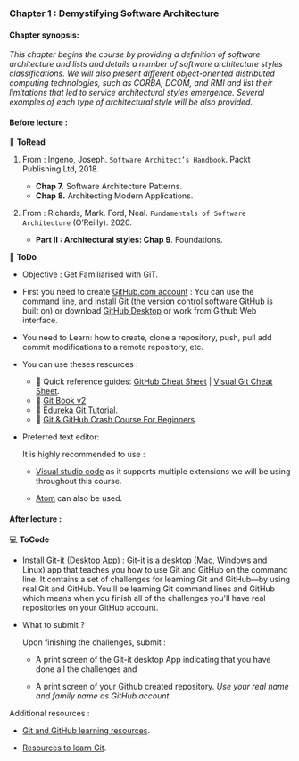 ### Chapter 1 : Demystifying Software Architecture

#### Chapter synopsis: 
*This chapter begins the course by providing a definition of software architecture and lists and details a number of software architecture styles classifications. We will also present different object-oriented distributed computing technologies, such as CORBA, DCOM, and RMI and list their limitations that led to service architectural styles emergence. Several examples of each type of architectural style will be also provided.*


#### Before lecture :

:book: **ToRead**

1.  From : Ingeno, Joseph. `Software Architect’s Handbook`. Packt Publishing Ltd, 2018.
 
	* **Chap 7.** Software Architecture Patterns.
	* **Chap 8.** Architecting Modern Applications.

1. From : Richards, Mark. Ford, Neal. `Fundamentals of Software Architecture` (O’Reilly). 2020.

	* **Part II : Architectural styles: Chap 9**. Foundations.


:pencil: **ToDo** 

- Objective : Get Familiarised with GiT.
- First you need to create [GitHub.com account](http://github.com) : You can use the command line, and install [Git](https://git-scm.com/downloads) (the version control software GitHub is built on) or download [GitHub Desktop](https://desktop.github.com/) or work from Github Web interface.
- You need to Learn:  how to create, clone a repository, push, pull add commit modifications to a remote repository, etc.

- You can use theses resources : 

	- :link: Quick reference guides: [GitHub Cheat Sheet](https://training.github.com/) | [Visual Git Cheat Sheet](https://ndpsoftware.com/git-cheatsheet.html).
	- :link: [Git Book v2](https://git-scm.com/book/en/v2).
	- :link: [Edureka Git Tutorial](https://www.youtube.com/watch?v=xuB1Id2Wxak).
	- :link: [Git & GitHub Crash Course For Beginners](https://www.youtube.com/watch?v=SWYqp7iY_Tc&t=193s).
 
 - Preferred text editor:
 
	 It is highly recommended to use :

	- [Visual studio code](https://code.visualstudio.com/docs/setup/setup-overview) as it supports multiple extensions we will be using throughout this course.

	- [Atom](https://atom.io/) can also be used.

#### After lecture : 

:computer: **ToCode** 

- Install [Git-it (Desktop App)](https://github.com/jlord/git-it-electron/releases) : Git-it is a desktop (Mac, Windows and Linux) app that teaches you how to use Git and GitHub on the command line. It contains a set of challenges for learning Git and GitHub—by using real Git and GitHub. You'll be learning Git command lines and GitHub which means when you finish all of the challenges you'll have real repositories on your GitHub account.

- What to submit ?

	Upon finishing the challenges, submit : 

	- A print screen of the Git-it desktop App indicating that you have done all the challenges and

	- A print screen of your Github created repository. *Use your real name and family name as GitHub account*.

Additional resources : 

- [Git and GitHub learning resources](https://docs.github.com/en/github/getting-started-with-github/git-and-github-learning-resources).

- [Resources to learn Git](https://try.github.io/).



